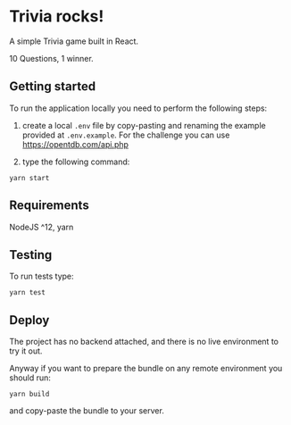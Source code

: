 # Trivia rocks!

A simple Trivia game built in React.

10 Questions, 1 winner. 

## Getting started

To run the application locally you need to perform the following steps:

1. create a local `.env` file by copy-pasting and renaming the example provided at `.env.example`. For the challenge you can use https://opentdb.com/api.php

2. type the following command:

```shell
yarn start
```

## Requirements 

NodeJS ^12, yarn

## Testing

To run tests type:

```shell
yarn test
```

## Deploy

The project has no backend attached, and there is no live environment to try it out.

Anyway if you want to prepare the bundle on any remote environment you should run:

```shell
yarn build
```

and copy-paste the bundle to your server.
